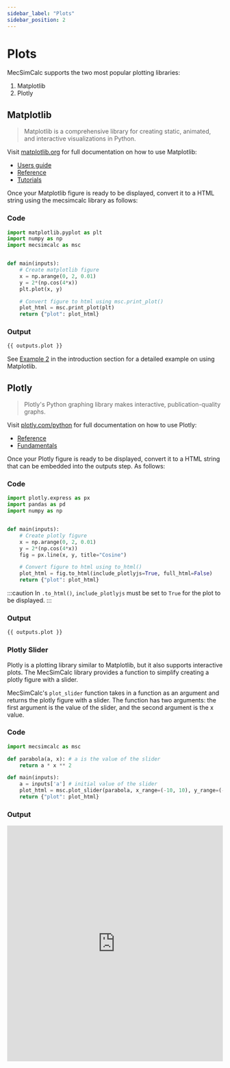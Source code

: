 ```yaml
---
sidebar_label: "Plots"
sidebar_position: 2
---
```


# Plots

MecSimCalc supports the two most popular plotting libraries:

1. Matplotlib
2. Plotly

## Matplotlib

> Matplotlib is a comprehensive library for creating static, animated, and interactive visualizations in Python.

Visit [matplotlib.org](https://matplotlib.org/) for full documentation on how to use Matplotlib:

- [Users guide](https://matplotlib.org/stable/users/index.html)
- [Reference](https://matplotlib.org/stable/api/index.html)
- [Tutorials](https://matplotlib.org/stable/tutorials/index.html)

Once your Matplotlib figure is ready to be displayed, convert it to a HTML string using the mecsimcalc library as follows:

### Code

```python
import matplotlib.pyplot as plt
import numpy as np
import mecsimcalc as msc


def main(inputs):
    # Create matplotlib figure
    x = np.arange(0, 2, 0.01)
    y = 2*(np.cos(4*x))
    plt.plot(x, y)

    # Convert figure to html using msc.print_plot()
    plot_html = msc.print_plot(plt)
    return {"plot": plot_html}
```

### Output

```html
{{ outputs.plot }}
```

See [Example 2](../getting-started/example-2) in the introduction section for a detailed example on using Matplotlib.

## Plotly

> Plotly's Python graphing library makes interactive, publication-quality graphs.

Visit [plotly.com/python](https://plotly.com/python/) for full documentation on how to use Plotly:

- [Reference](https://plotly.com/python-api-reference/)
- [Fundamentals](https://plotly.com/python/plotly-fundamentals/)

Once your Plotly figure is ready to be displayed, convert it to a HTML string that can be embedded into the outputs step. As follows:

### Code

```python
import plotly.express as px
import pandas as pd
import numpy as np


def main(inputs):
    # Create plotly figure
    x = np.arange(0, 2, 0.01)
    y = 2*(np.cos(4*x))
    fig = px.line(x, y, title="Cosine")

    # Convert figure to html using to_html()
    plot_html = fig.to_html(include_plotlyjs=True, full_html=False)
    return {"plot": plot_html}
```

:::caution
In `.to_html()`, `include_plotlyjs` must be set to `True` for the plot to be displayed.
:::

### Output

```html
{{ outputs.plot }}
```

### Plotly Slider

Plotly is a plotting library similar to Matplotlib, but it also supports interactive plots. The MecSimCalc library provides a function to simplify creating a plotly figure with a slider.

MecSimCalc's `plot_slider` function takes in a function as an argument and returns the plotly figure with a slider. The function has two arguments: the first argument is the value of the slider, and the second argument is the x value.

### Code

```python
import mecsimcalc as msc

def parabola(a, x): # a is the value of the slider
    return a * x ** 2

def main(inputs):
    a = inputs['a'] # initial value of the slider
    plot_html = msc.plot_slider(parabola, x_range=(-10, 10), y_range=(-100, 100), initial_value=a, slider_range=(-10,10))
    return {"plot": plot_html}
```

### Output

<div style={{width: "100%", height: "550px", overflow: "hidden"}}>
<iframe src='https://mecsimcalc.com/app/1422118/plotly_slider_parabola' style={{position:"relative", left:"-45px", top:"-48px"}} width="100%" height="550" title="MecSimCalc" frameBorder="0"></iframe>
</div>
